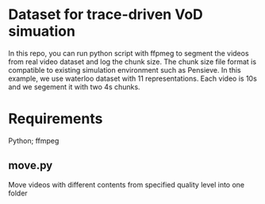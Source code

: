 # Dataset for trace-driven VoD simuation 
In this repo, you can run python script with ffpmeg to segment the videos from real video dataset and log the chunk size.
The chunk size file format is compatible to existing simulation environment such as Pensieve. In this example, we use waterloo dataset with 11 representations. Each video is 10s and we segement it with two 4s chunks.

# Requirements
Python; ffmpeg

## move.py
Move videos with different contents from specified quality level into one folder
